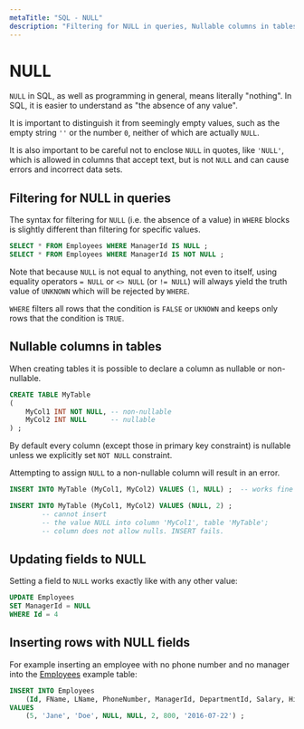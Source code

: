 ```yaml
---
metaTitle: "SQL - NULL"
description: "Filtering for NULL in queries, Nullable columns in tables, Updating fields to NULL, Inserting rows with NULL fields"
---
```


# NULL


`NULL` in SQL, as well as programming in general, means literally "nothing". In SQL, it is easier to understand as "the absence of any value".

It is important to distinguish it from seemingly empty values, such as the empty string `''` or the number `0`, neither of which are actually `NULL`.

It is also important to be careful not to enclose `NULL` in quotes, like `'NULL'`, which is allowed in columns that accept text, but is not `NULL` and can cause errors and incorrect data sets.



## Filtering for NULL in queries


The syntax for filtering for `NULL` (i.e. the absence of a value) in `WHERE` blocks is slightly different than filtering for specific values.

```sql
SELECT * FROM Employees WHERE ManagerId IS NULL ;
SELECT * FROM Employees WHERE ManagerId IS NOT NULL ;

```

Note that because `NULL` is not equal to anything, not even to itself, using equality operators `= NULL` or `<> NULL` (or `!= NULL`) will always yield the truth value of `UNKNOWN` which will be rejected by `WHERE`.

`WHERE` filters all rows that the condition is `FALSE` or `UKNOWN` and keeps only rows that the condition is `TRUE`.



## Nullable columns in tables


When creating tables it is possible to declare a column as nullable or non-nullable.

```sql
CREATE TABLE MyTable
(
    MyCol1 INT NOT NULL, -- non-nullable
    MyCol2 INT NULL      -- nullable
) ;

```

By default every column (except those in primary key constraint) is nullable unless we explicitly set `NOT NULL` constraint.

Attempting to assign `NULL` to a non-nullable column will result in an error.

```sql
INSERT INTO MyTable (MyCol1, MyCol2) VALUES (1, NULL) ;  -- works fine

INSERT INTO MyTable (MyCol1, MyCol2) VALUES (NULL, 2) ;  
        -- cannot insert
        -- the value NULL into column 'MyCol1', table 'MyTable'; 
        -- column does not allow nulls. INSERT fails.

```



## Updating fields to NULL


Setting a field to `NULL` works exactly like with any other value:

```sql
UPDATE Employees 
SET ManagerId = NULL
WHERE Id = 4

```



## Inserting rows with NULL fields


For example inserting an employee with no phone number and no manager into the [Employees](http://stackoverflow.com/documentation/sql/280/example-databases/1014/auto-shop-database#t=201607221354152300317) example table:

```sql
INSERT INTO Employees
    (Id, FName, LName, PhoneNumber, ManagerId, DepartmentId, Salary, HireDate)
VALUES
    (5, 'Jane', 'Doe', NULL, NULL, 2, 800, '2016-07-22') ;

```

